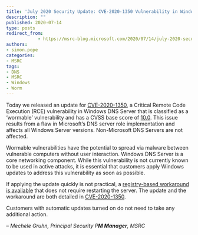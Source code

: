 ```yaml
---
title: 'July 2020 Security Update: CVE-2020-1350 Vulnerability in Windows Domain Name System (DNS) Server'
description: ""
published: 2020-07-14
type: posts
redirect_from:
            - https://msrc-blog.microsoft.com/2020/07/14/july-2020-security-update-cve-2020-1350-vulnerability-in-windows-domain-name-system-dns-server/
authors:
- simon.pope
categories:
- MSRC
tags:
- DNS
- MSRC
- Windows
- Worm
---
```

Today we released an update for [CVE-2020-1350](https://portal.msrc.microsoft.com/en-US/security-guidance/advisory/CVE-2020-1350), a Critical Remote Code Execution (RCE) vulnerability in Windows DNS Server that is classified as a ‘wormable’ vulnerability and has a CVSS base score of [10.0](<https://nvd.nist.gov/vuln-metrics/cvss/v3-calculator?calculator&version=3&vector=(CVSS:3.0/AV:N/AC:L/PR:N/UI:N/S:C/C:H/I:H/A:H/E:P/RL:O/RC:C)>). This issue results from a flaw in Microsoft’s DNS server role implementation and affects all Windows Server versions. Non-Microsoft DNS Servers are not affected.

Wormable vulnerabilities have the potential to spread via malware between vulnerable computers without user interaction. Windows DNS Server is a core networking component. While this vulnerability is not currently known to be used in active attacks, it is essential that customers apply Windows updates to address this vulnerability as soon as possible.

If applying the update quickly is not practical, a [registry-based workaround is available](https://support.microsoft.com/en-us/help/4569509) that does not require restarting the server. The update and the workaround are both detailed in [CVE-2020-1350](https://portal.msrc.microsoft.com/en-US/security-guidance/advisory/CVE-2020-1350).

Customers with automatic updates turned on do not need to take any additional action.

_– Mechele Gruhn, Principal Security P**M Manager**, MSRC_
